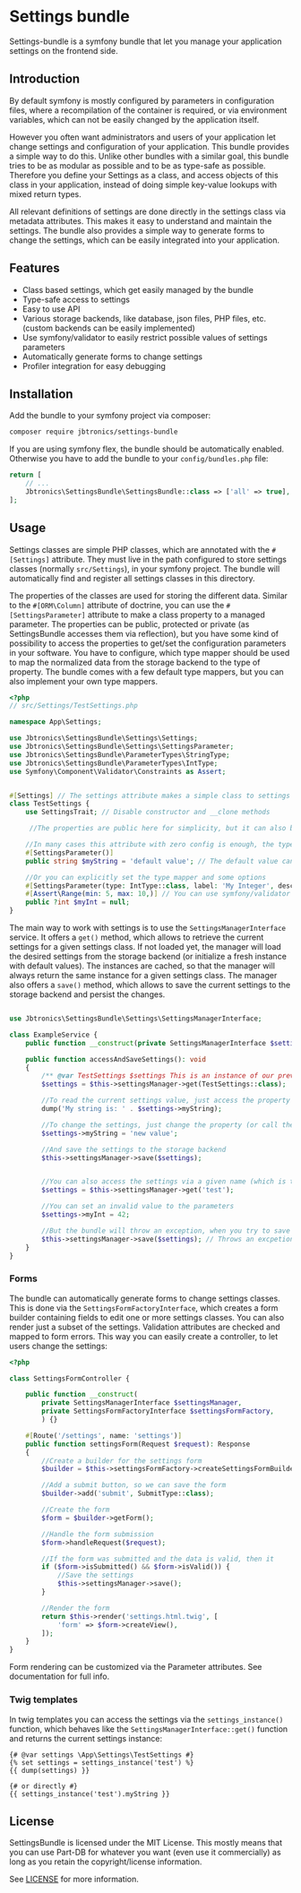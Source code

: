 # Settings bundle

Settings-bundle is a symfony bundle that let you manage your application settings on the frontend side.

## Introduction
By default symfony is mostly configured by parameters in configuration files, where a recompilation of the container is required, or via environment variables, which can not be easily changed by the application itself. 

However you often want administrators and users of your application let change settings and configuration of your application. This bundle provides a simple way to do this. Unlike other bundles with a similar goal, this bundle tries to be as modular as possible and to be as type-safe as possible. Therefore you define your Settings as a class, and access objects of this class in your application, instead of doing simple key-value lookups with mixed return types.

All relevant definitions of settings are done directly in the settings class via metadata attributes. This makes it easy to understand and maintain the settings. The bundle also provides a simple way to generate forms to change the settings, which can be easily integrated into your application.

## Features
* Class based settings, which get easily managed by the bundle
* Type-safe access to settings
* Easy to use API
* Various storage backends, like database, json files, PHP files, etc. (custom backends can be easily implemented)
* Use symfony/validator to easily restrict possible values of settings parameters
* Automatically generate forms to change settings
* Profiler integration for easy debugging

## Installation

Add the bundle to your symfony project via composer:
```bash
composer require jbtronics/settings-bundle
```

If you are using symfony flex, the bundle should be automatically enabled. Otherwise you have to add the bundle to your `config/bundles.php` file:
```php
return [
    // ...
    Jbtronics\SettingsBundle\SettingsBundle::class => ['all' => true],
];
```

## Usage

Settings classes are simple PHP classes, which are annotated with the `#[Settings]` attribute. They must live in the path configured to store settings classes (normally `src/Settings`), in your symfony project. The bundle will automatically find and register all settings classes in this directory.

The properties of the classes are used for storing the different data. Similar to the `#[ORM\Column]` attribute of doctrine, you can use the `#[SettingsParameter]` attribute to make a class property to a managed parameter. The properties can be public, protected or private (as SettingsBundle accesses them via reflection), but you have some kind of possibility to access the properties to get/set the configuration parameters in your software.
You have to configure, which type mapper should be used to map the normalized data from the storage backend to the type of property. The bundle comes with a few default type mappers, but you can also implement your own type mappers.

```php
<?php
// src/Settings/TestSettings.php

namespace App\Settings;

use Jbtronics\SettingsBundle\Settings\Settings;
use Jbtronics\SettingsBundle\Settings\SettingsParameter;
use Jbtronics\SettingsBundle\ParameterTypes\StringType;
use Jbtronics\SettingsBundle\ParameterTypes\IntType;
use Symfony\Component\Validator\Constraints as Assert;


#[Settings] // The settings attribute makes a simple class to settings
class TestSettings {
    use SettingsTrait; // Disable constructor and __clone methods

     //The properties are public here for simplicity, but it can also be protected or private

    //In many cases this attribute with zero config is enough, the type mapper is then derived from the declared type of the property
    #[SettingsParameter()]
    public string $myString = 'default value'; // The default value can be set right here in most cases

    //Or you can explicitly set the type mapper and some options
    #[SettingsParameter(type: IntType::class, label: 'My Integer', description: 'This value is shown as help in forms.')] 
    #[Assert\Range(min: 5, max: 10,)] // You can use symfony/validator to restrict possible values
    public ?int $myInt = null;
}
```

The main way to work with settings is to use the `SettingsManagerInterface` service. It offers a `get()` method, which allows to retrieve the current settings for a given settings class. If not loaded yet, the manager will load the desired settings from the storage backend (or initialize a fresh instance with default values). The instances are cached, so that the manager will always return the same instance for a given settings class. The manager also offers a `save()` method, which allows to save the current settings to the storage backend and persist the changes.

```php

use Jbtronics\SettingsBundle\Settings\SettingsManagerInterface;

class ExampleService {
    public function __construct(private SettingsManagerInterface $settingsManager) {}

    public function accessAndSaveSettings(): void
    {
        /** @var TestSettings $settings This is an instance of our previously defined setting class, containing the stored settings */
        $settings = $this->settingsManager->get(TestSettings::class);

        //To read the current settings value, just access the property
        dump('My string is: ' . $settings->myString);

        //To change the settings, just change the property (or call the setter)
        $settings->myString = 'new value';

        //And save the settings to the storage backend
        $this->settingsManager->save($settings);


        //You can also access the settings via a given name (which is the part before the "Settings" suffix of the class name in lowercase, by default)
        $settings = $this->settingsManager->get('test');

        //You can set an invalid value to the parameters
        $settings->myInt = 42;

        //But the bundle will throw an exception, when you try to save the settings
        $this->settingsManager->save($settings); // Throws an excpetion
    }
}

```

### Forms

The bundle can automatically generate forms to change settings classes. This is done via the `SettingsFormFactoryInterface`, which creates a form builder containing fields to edit one or more settings classes. You can also render just a subset of the settings. Validation attributes are checked and mapped to form errors. This way you can easily create a controller, to let users change the settings:

```php
<?php

class SettingsFormController {

    public function __construct(
        private SettingsManagerInterface $settingsManager,
        private SettingsFormFactoryInterface $settingsFormFactory,
        ) {}

    #[Route('/settings', name: 'settings')]
    public function settingsForm(Request $request): Response
    {
        //Create a builder for the settings form
        $builder = $this->settingsFormFactory->createSettingsFormBuilder(TestSettings::class);

        //Add a submit button, so we can save the form
        $builder->add('submit', SubmitType::class);

        //Create the form
        $form = $builder->getForm();

        //Handle the form submission
        $form->handleRequest($request);

        //If the form was submitted and the data is valid, then it
        if ($form->isSubmitted() && $form->isValid()) {
            //Save the settings
            $this->settingsManager->save();
        }

        //Render the form
        return $this->render('settings.html.twig', [
            'form' => $form->createView(),
        ]);
    }
}
```

Form rendering can be customized via the Parameter attributes. See documentation for full info.

### Twig templates

In twig templates you can access the settings via the `settings_instance()` function, which behaves like the `SettingsManagerInterface::get()` function and returns the current settings instance:

```twig
{# @var settings \App\Settings\TestSettings #}
{% set settings = settings_instance('test') %}
{{ dump(settings) }}

{# or directly #}
{{ settings_instance('test').myString }}
```

## License

SettingsBundle is licensed under the MIT License.
This mostly means that you can use Part-DB for whatever you want (even use it commercially)
as long as you retain the copyright/license information.

See [LICENSE](https://github.com/jbtronics/settings-bundle/blob/master/LICENSE) for more information.